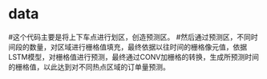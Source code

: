 # data
#这个代码主要是将上下车点进行划区，创造预测区。
#然后通过预测区，不同时间段的数量，对区域进行栅格值填充，最终依据以往时间的栅格像元值，依据LSTM模型，对栅格值进行预测，最终通过CONV加栅格的转换，生成所预测时间的栅格值，以此达到对不同热点区域的订单量预测。
